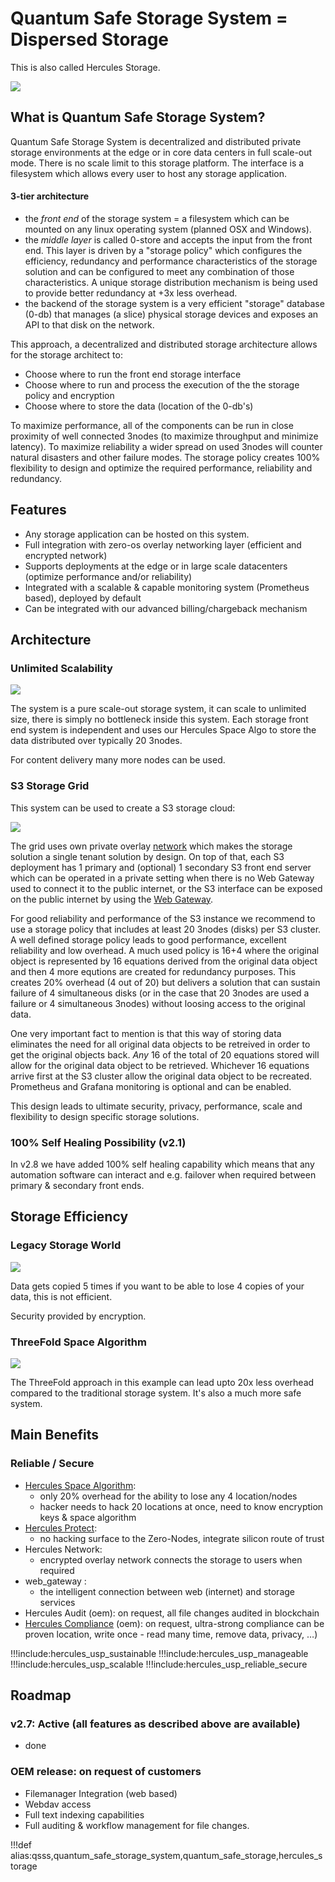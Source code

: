 # Quantum Safe Storage System = Dispersed Storage

This is also called Hercules Storage.

![](img/storage1.png)

## What is Quantum Safe Storage System?

Quantum Safe Storage System is decentralized and distributed private storage environments at the edge or in core data centers in full scale-out mode. There is no scale limit to this storage platform. The interface is a filesystem which allows every user to host any storage application.

#### 3-tier architecture

- the *front end* of the storage system = a filesystem which can be mounted on any linux operating system (planned OSX and Windows).
- the *middle layer* is called 0-store and accepts the input from the front end. This layer is driven by a "storage policy" which configures the  efficiency, redundancy and performance characteristics of the storage solution and can be configured to meet any combination of those characteristics. A unique storage distribution mechanism is being used to provide better redundancy at +3x less overhead.
- the backend of the storage system is a very efficient "storage" database (0-db) that manages (a slice) physical storage devices and exposes an API to that disk on the network. 

This approach, a decentralized and distributed storage architecture allows for the storage architect to:
- Choose where to run the front end storage interface
- Choose where to run and process the execution of the the storage policy and encryption
- Choose where to store the data (location of the 0-db's)

To maximize performance, all of the components can be run in close proximity of well connected 3nodes (to maximize throughput and minimize latency).  To maximize reliability a wider spread on used 3nodes will counter natural disasters and other failure modes.  The storage policy creates 100% flexibility to design and optimize the required performance, reliability and redundancy.


## Features

*   Any storage application can be hosted on this system.
*   Full integration with zero-os overlay networking layer (efficient and encrypted network)
*   Supports deployments at the edge or in large scale datacenters (optimize performance and/or reliability)
*   Integrated with a scalable & capable monitoring system (Prometheus based), deployed by default
*   Can be integrated with our advanced billing/chargeback mechanism


## Architecture

### Unlimited Scalability

![](img/storage_scaleout.png)

The system is a pure scale-out storage system, it can scale to unlimited size, there is simply no bottleneck inside this system. Each storage front end system is independent and uses our Hercules Space Algo to store the data distributed over typically 20 3nodes.

For content delivery many more nodes can be used.


### S3 Storage Grid

This system can be used to create a S3 storage cloud:

![](img/storage3.png)

The grid uses own private overlay [network](hercules_network) which makes the storage solution a single tenant solution by design.  On top of that, each S3 deployment has 1 primary and (optional) 1 secondary S3 front end server which can be operated in a private setting when there is no Web Gateway used to connect it to the public internet, or the S3 interface can be exposed on the public internet by using the [Web Gateway](hercules_network).

For good reliability and performance of the S3 instance we recommend to use a storage policy that includes at least 20 3nodes (disks) per S3 cluster.  A well defined storage policy leads to good performance, excellent reliability and low overhead.  A much used policy is 16+4 where the original object is represented by 16 equations derived from the original data object and then 4 more equtions are created for redundancy purposes.  This creates 20% overhead (4 out of 20) but delivers a solution that can sustain failure of 4 simultaneous disks (or in the case that 20 3nodes are used a failure or 4 simultaneous 3nodes) without loosing access to the original data.

One very important fact to mention is that this way of storing data eliminates the need for all original data objects to be retreived in order to get the original objects back.  *Any* 16 of the total of 20 equations stored will allow for the original data object to be retrieved.  Whichever 16 equations arrive first at the S3 cluster allow the original data object to be recreated. 
Prometheus and Grafana monitoring is optional and can be enabled.

This design leads to ultimate security, privacy, performance, scale and flexibility to design specific storage solutions.

### 100% Self Healing Possibility (v2.1)

In v2.8 we have added 100% self healing capability which means that any automation software can interact and e.g. failover when required between primary & secondary front ends. 

## Storage Efficiency

### Legacy Storage World

![](img/storage4.png)


Data gets copied 5 times if you want to be able to lose 4 copies of your data, this is not efficient.

Security provided by encryption.


### ThreeFold Space Algorithm

![](img/storage5.png)


The ThreeFold approach in this example can lead upto 20x less overhead compared to the traditional storage system. It's also a much more safe system.


## Main Benefits

### Reliable / Secure

*   [Hercules Space Algorithm](quantumsafestorage:quantumsafe_storage_algo): 
    *   only 20% overhead for the ability to lose any 4 location/nodes
    *   hacker needs to hack 20 locations at once, need to know encryption keys & space algorithm
*   [Hercules Protect](hercules_protect): 
    *   no hacking surface to the Zero-Nodes, integrate silicon route of trust
*   Hercules Network: 
    *   encrypted overlay network connects the storage to users when required
*   web_gateway : 
    *   the intelligent connection between web (internet) and storage services
*   Hercules Audit (oem): on request, all file changes audited in blockchain
*   [Hercules Compliance](hercules_compliance) (oem): on request, ultra-strong compliance can be proven location, write once - read many time, remove data, privacy, …)

!!!include:hercules_usp_sustainable
!!!include:hercules_usp_manageable
!!!include:hercules_usp_scalable
!!!include:hercules_usp_reliable_secure

## Roadmap

### v2.7: Active (all features as described above are available)

- done

### OEM release: on request of customers

*   Filemanager Integration (web based)
*   Webdav access
*   Full text indexing capabilities
*   Full auditing & workflow management for file changes.


!!!def alias:qsss,quantum_safe_storage_system,quantum_safe_storage,hercules_storage

